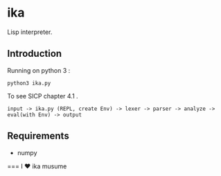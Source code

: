 ika
===

Lisp interpreter.


## Introduction

Running on python 3 :

    python3 ika.py

To see SICP chapter 4.1 .

    input -> ika.py (REPL, create Env) -> lexer -> parser -> analyze -> eval(with Env) -> output

## Requirements
- numpy


===
I ♥ ika musume
